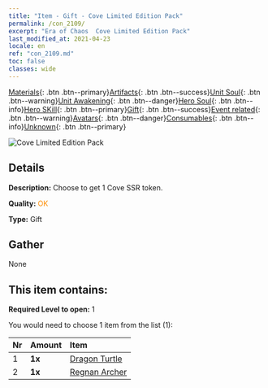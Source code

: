 ```yaml
---
title: "Item - Gift - Cove Limited Edition Pack"
permalink: /con_2109/
excerpt: "Era of Chaos  Cove Limited Edition Pack"
last_modified_at: 2021-04-23
locale: en
ref: "con_2109.md"
toc: false
classes: wide
---
```

 [Materials](/Items/){: .btn .btn--primary}[Artifacts](/Items/Artifacts/){: .btn .btn--success}[Unit Soul](/Items/UnitSoul/){: .btn .btn--warning}[Unit Awakening](/Items/UnitAwakening/){: .btn .btn--danger}[Hero Soul](/Items/HeroSoul/){: .btn .btn--info}[Hero SKill](/Items/HeroSkill/){: .btn .btn--primary}[Gift](/Items/Gift/){: .btn .btn--success}[Event related](/Items/Events/){: .btn .btn--warning}[Avatars](/Items/Avatars/){: .btn .btn--danger}[Consumables](/Items/Consumables/){: .btn .btn--info}[Unknown](/Items/Unknown/){: .btn .btn--primary}

 ![Cove Limited Edition Pack](/images/t/i_994010.png)

## Details
 **Description:** Choose to get 1 Cove SSR token.

 **Quality:** <span style="color: #FF8C00">OK</span>

 **Type:** Gift

## Gather

  None

## This item contains:

 **Required Level to open:** 1

 You would need to choose 1 item from the list (1):

  | Nr | Amount |     Item    |
  |:---|:-------|:------------|
  | 1 |  **1x** | [Dragon Turtle](/Items/unt_278/) |  | 
  | 2 |  **1x** | [Regnan Archer](/Items/unt_274/) |  | 
